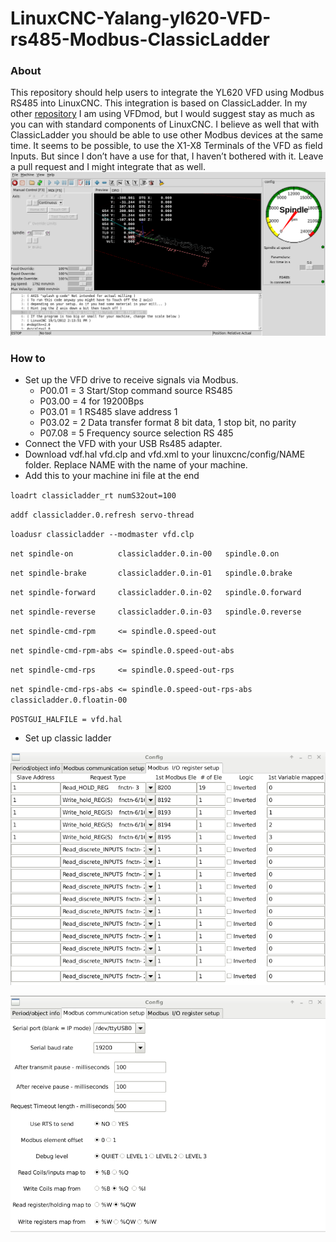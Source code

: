 # LinuxCNC-Yalang-yl620-VFD-rs485-Modbus-ClassicLadder

### About

This repository should help users to integrate the YL620 VFD using Modbus RS485 into LinuxCNC. This integration is based on ClassicLadder. In my other [repository](https://github.com/xsnoopy/LinuxCNC-Yalang-yl620-VFD-rs485-Modbus---VFDmod) I am using VFDmod, but I would suggest stay as much as you can with standard components of LinuxCNC. I believe as well that with ClassicLadder you should be able to use other Modbus devices at the same time. It seems to be possible, to use the X1-X8 Terminals of the VFD as field Inputs. But since I don’t have a use for that, I haven’t bothered with it. Leave a pull request and I might integrate that as well. 
![](axis.png)

### How to

- Set up the VFD drive to receive signals via Modbus. 
  - P00.01 = 3  Start/Stop command source RS485
  - P03.00 = 4  for 19200Bps
  - P03.01 = 1  RS485 slave address 1
  - P03.02 =  2  Data transfer format 8 bit data, 1 stop bit, no parity
  - P07.08 =  5  Frequency source selection RS 485
- Connect the VFD with your USB Rs485 adapter.
- Download vdf.hal vfd.clp and vfd.xml to your linuxcnc/config/NAME folder. Replace NAME with the name of your machine. 
- Add this to your machine ini file at the end

`loadrt classicladder_rt numS32out=100`

`addf classicladder.0.refresh servo-thread`

`loadusr classicladder --modmaster vfd.clp`

`net spindle-on          classicladder.0.in-00   spindle.0.on`

`net spindle-brake       classicladder.0.in-01   spindle.0.brake`

`net spindle-forward     classicladder.0.in-02   spindle.0.forward`

`net spindle-reverse     classicladder.0.in-03   spindle.0.reverse`

`net spindle-cmd-rpm     <= spindle.0.speed-out`

`net spindle-cmd-rpm-abs <= spindle.0.speed-out-abs`

`net spindle-cmd-rps     <= spindle.0.speed-out-rps`

`net spindle-cmd-rps-abs <= spindle.0.speed-out-rps-abs classicladder.0.floatin-00`

`POSTGUI_HALFILE = vfd.hal`
 
 - Set up classic ladder 
 
 ![](register.png) 
 
 ![](Config.png)


